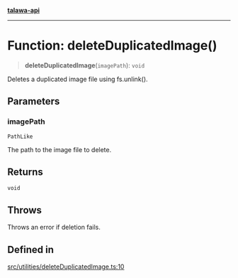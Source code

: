 [**talawa-api**](../../../README.md)

***

# Function: deleteDuplicatedImage()

> **deleteDuplicatedImage**(`imagePath`): `void`

Deletes a duplicated image file using fs.unlink().

## Parameters

### imagePath

`PathLike`

The path to the image file to delete.

## Returns

`void`

## Throws

Throws an error if deletion fails.

## Defined in

[src/utilities/deleteDuplicatedImage.ts:10](https://github.com/Suyash878/talawa-api/blob/095e6964ce2a06c1c30d1acf81b6162203f1db91/src/utilities/deleteDuplicatedImage.ts#L10)
